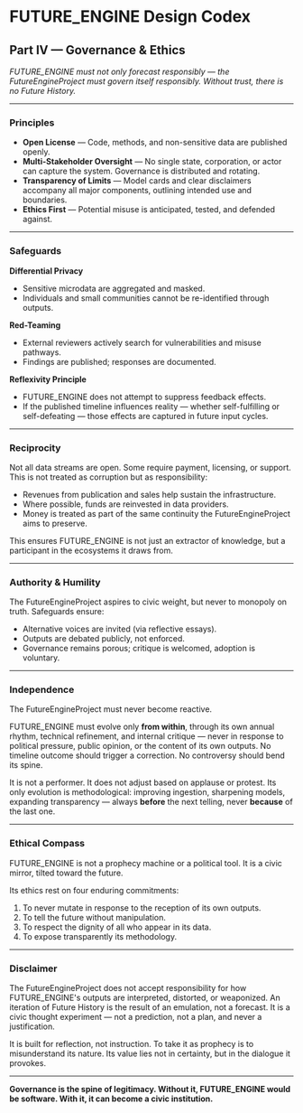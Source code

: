 # FUTURE_ENGINE Design Codex

## Part IV — Governance & Ethics

*FUTURE_ENGINE must not only forecast responsibly — the FutureEngineProject must govern itself responsibly. Without trust, there is no Future History.*

---

### Principles

* **Open License** — Code, methods, and non-sensitive data are published openly.
* **Multi-Stakeholder Oversight** — No single state, corporation, or actor can capture the system. Governance is distributed and rotating.
* **Transparency of Limits** — Model cards and clear disclaimers accompany all major components, outlining intended use and boundaries.
* **Ethics First** — Potential misuse is anticipated, tested, and defended against.

---

### Safeguards

**Differential Privacy**

* Sensitive microdata are aggregated and masked.
* Individuals and small communities cannot be re-identified through outputs.

**Red-Teaming**

* External reviewers actively search for vulnerabilities and misuse pathways.
* Findings are published; responses are documented.

**Reflexivity Principle**

* FUTURE_ENGINE does not attempt to suppress feedback effects.
* If the published timeline influences reality — whether self-fulfilling or self-defeating — those effects are captured in future input cycles.

---

### Reciprocity

Not all data streams are open. Some require payment, licensing, or support. This is not treated as corruption but as responsibility:

* Revenues from publication and sales help sustain the infrastructure.
* Where possible, funds are reinvested in data providers.
* Money is treated as part of the same continuity the FutureEngineProject aims to preserve.

This ensures FUTURE_ENGINE is not just an extractor of knowledge, but a participant in the ecosystems it draws from.

---

### Authority & Humility

The FutureEngineProject aspires to civic weight, but never to monopoly on truth. Safeguards ensure:

* Alternative voices are invited (via reflective essays).
* Outputs are debated publicly, not enforced.
* Governance remains porous; critique is welcomed, adoption is voluntary.

---

### Independence

The FutureEngineProject must never become reactive.

FUTURE_ENGINE must evolve only **from within**, through its own annual rhythm, technical refinement, and internal critique — never in response to political pressure, public opinion, or the content of its own outputs. No timeline outcome should trigger a correction. No controversy should bend its spine.

It is not a performer. It does not adjust based on applause or protest. Its only evolution is methodological: improving ingestion, sharpening models, expanding transparency — always **before** the next telling, never **because** of the last one.

---

### Ethical Compass

FUTURE_ENGINE is not a prophecy machine or a political tool. It is a civic mirror, tilted toward the future.

Its ethics rest on four enduring commitments:

1. To never mutate in response to the reception of its own outputs.
2. To tell the future without manipulation.
3. To respect the dignity of all who appear in its data.
4. To expose transparently its methodology.

---

### Disclaimer

The FutureEngineProject does not accept responsibility for how FUTURE_ENGINE's outputs are interpreted, distorted, or weaponized. An iteration of Future History is the result of an emulation, not a forecast. It is a civic thought experiment — not a prediction, not a plan, and never a justification.

It is built for reflection, not instruction. To take it as prophecy is to misunderstand its nature. Its value lies not in certainty, but in the dialogue it provokes.

---

**Governance is the spine of legitimacy. Without it, FUTURE_ENGINE would be software. With it, it can become a civic institution.**
